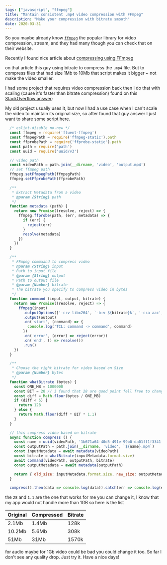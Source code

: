 ```yaml
---
tags: ["javascript", "ffmpeg"]
title: "Mantain consistent .mp4 video compression with FFmpeg"
description: "Make your compression with bitrate smooth"
date: 2020-03-31
---
```


So you maybe already know [`ffmpeg`](https://www.ffmpeg.org/) the popular library for video compression, stream, and they had many though you can check that on their website.

Recently I found nice article about [compressing using FFmpeg](https://dev.to/benjaminblack/use-ffmpeg-to-compress-and-convert-videos-458l)

on that article this guy using bitrate to compress the `.mp4` file. But to compress files that had size 1Mb to 10Mb that script makes it bigger ~ not make the video smaller.

I had some project that requires video compression back then I do that with scaling (cause it's faster than bitrate compression) found on this [StackOverflow answer](https://unix.stackexchange.com/a/447521/362526):

My old project usually uses it, but now I had a use case when I can't scale the video to maintain its original size, so after found that guy answer I just want to share some script here.

```js
  /* eslint-disable no-new */
  const ffmpeg = require('fluent-ffmpeg')
  const ffmpegPath = require('ffmpeg-static').path
  const ffprobePath = require('ffprobe-static').path
  const path = require('path')
  const uuid = require('uuid/v3')

  // video path
  const videoPath = path.join(__dirname, 'video', 'output.mp4')
  // set ffmpeg path
  ffmpeg.setFfmpegPath(ffmpegPath)
  ffmpeg.setFfprobePath(ffprobePath)

  /**
   * Extract Metadata from a video
   * @param {String} path
   */
  function metadata (path) {
    return new Promise((resolve, reject) => {
      ffmpeg.ffprobe(path, (err, metadata) => {
        if (err) {
          reject(err)
        }
        resolve(metadata)
      })
    })
  }

  /**
   * FFmpeg commaand to compress video
   * @param {String} input
   * Path to input file
   * @param {String} output
   * Path to output file
   * @param {Number} bitrate
   * The bitrate you specify to compress video in bytes
   */
  function command (input, output, bitrate) {
    return new Promise((resolve, reject) => {
      ffmpeg(input)
        .outputOptions(['-c:v libx264', `-b:v ${bitrate}k`, '-c:a aac', '-b:a 58k'])
        .output(output)
        .on('start', (command) => {
          console.log('TCL: command -> command', command)
        })
        .on('error', (error) => reject(error))
        .on('end', () => resolve())
        .run()
    })
  }

  /**
   * Choose the right bitrate for video based on Size
   * @param {Number} bytes
   */
  function whatBitrate (bytes) {
    const ONE_MB = 1000000
    const BIT = 28 // i found that 28 are good point fell free to change it as you feel right
    const diff = Math.floor(bytes / ONE_MB)
    if (diff < 5) {
      return 128
    } else {
      return Math.floor(diff * BIT * 1.1)
    }
  }

  // this compress video based on bitrate
  async function compress () {
    const name = uuid(videoPath, '1b671a64-40d5-491e-99b0-da01ff1f3341')
    const outputPath = path.join(__dirname, 'video', `${name}.mp4`)
    const inputMetadata = await metadata(videoPath)
    const bitrate = whatBitrate(inputMetadata.format.size)
    await command(videoPath, outputPath, bitrate)
    const outputMetadata = await metadata(outputPath)

    return { old_size: inputMetadata.format.size, new_size: outputMetadata.format.size }
  }

  compress().then(data => console.log(data)).catch(err => console.log(err))
```

the `28` and `1.1` are the one that works for me you can change it, I know that my app would not handle more than 1GB so here is the list

| Original | Compressed | Bitrate |
|----------|------------|---------|
| 2.1Mb    | 1.4Mb      | 128k    |
| 10.2Mb   | 5.6Mb      | 308k    |
| 51Mb     | 31Mb       | 1570k   |

for audio maybe for 1Gb video could be bad you could change it too. So far I don't see any quality drop. Just try it. Have a nice days!